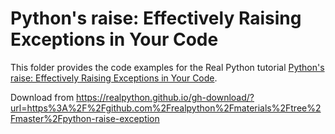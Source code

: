 # Python's raise: Effectively Raising Exceptions in Your Code

This folder provides the code examples for the Real Python tutorial [Python's raise: Effectively Raising Exceptions in Your Code](https://realpython.com/python-raise-exception/).

Download from
https://realpython.github.io/gh-download/?url=https%3A%2F%2Fgithub.com%2Frealpython%2Fmaterials%2Ftree%2Fmaster%2Fpython-raise-exception
